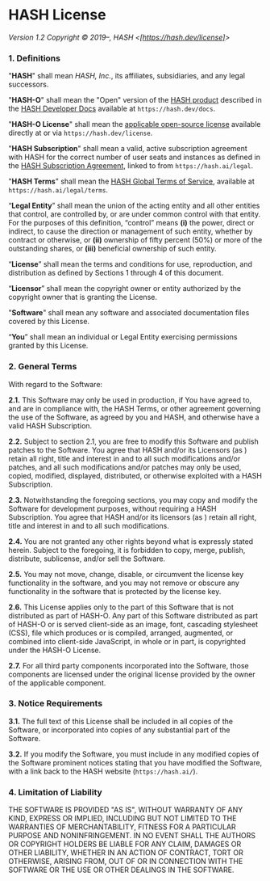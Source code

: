 [applicable open-source license]: https://hash.ai/legal/developers/license-open
[hash global terms of service]: https://hash.ai/legal/terms
[hash developer docs]: https://hash.dev/docs
[hash product]: https://hash.ai/platform/hash
[hash subscription agreement]: /legal
[https://hash.dev/license]: https://hash.dev/license

# HASH License

_Version 1.2_
_Copyright © 2019–, HASH &lt;[https://hash.dev/license]&gt;_

### 1. Definitions

"**HASH**" shall mean _HASH, Inc._, its affiliates, subsidiaries, and any legal
successors.

"**HASH-O**" shall mean the "Open" version of the [HASH product] described in the
[HASH Developer Docs] available at `https://hash.dev/docs`.

"**HASH-O License**" shall mean the [applicable open-source license] available directly
at or via `https://hash.dev/license`.

"**HASH Subscription**" shall mean a valid, active subscription agreement with HASH
for the correct number of user seats and instances as defined in the [HASH
Subscription Agreement], linked to from `https://hash.ai/legal`.

"**HASH Terms**" shall mean the [HASH Global Terms of Service], available at
`https://hash.ai/legal/terms`.

“**Legal Entity**” shall mean the union of the acting entity and all other entities
that control, are controlled by, or are under common control with that entity.
For the purposes of this definition, “control” means **(i)** the power, direct or
indirect, to cause the direction or management of such entity, whether by
contract or otherwise, or **(ii)** ownership of fifty percent (50%) or more of the
outstanding shares, or **(iii)** beneficial ownership of such entity.

“**License**” shall mean the terms and conditions for use, reproduction, and
distribution as defined by Sections 1 through 4 of this document.

“**Licensor**” shall mean the copyright owner or entity authorized by the copyright
owner that is granting the License.

"**Software**" shall mean any software and associated documentation files covered
by this License.

“**You**” shall mean an individual or Legal Entity exercising permissions granted by
this License.

### 2. General Terms

With regard to the Software:

**2.1.** This Software may only be used in production, if You have agreed to, and
are in compliance with, the HASH Terms, or other agreement governing the use of
the Software, as agreed by you and HASH, and otherwise have a valid HASH
Subscription.

**2.2.** Subject to section 2.1, you are free to modify this Software and publish
patches to the Software. You agree that HASH and/or its Licensors (as )
retain all right, title and interest in and to all such modifications and/or
patches, and all such modifications and/or patches may only be used, copied,
modified, displayed, distributed, or otherwise exploited with a HASH Subscription.

**2.3.** Notwithstanding the foregoing sections, you may copy and modify the
Software for development purposes, without requiring a HASH Subscription. You
agree that HASH and/or its licensors (as ) retain all right, title
and interest in and to all such modifications.

**2.4.** You are not granted any other rights beyond what is expressly stated
herein. Subject to the foregoing, it is forbidden to copy, merge, publish,
distribute, sublicense, and/or sell the Software.

**2.5.** You may not move, change, disable, or circumvent the license key
functionality in the software, and you may not remove or obscure any
functionality in the software that is protected by the license key.

**2.6.** This License applies only to the part of this Software that is not
distributed as part of HASH-O. Any part of this Software distributed as part of
HASH-O or is served client-side as an image, font, cascading stylesheet (CSS),
file which produces or is compiled, arranged, augmented, or combined into
client-side JavaScript, in whole or in part, is copyrighted under the HASH-O
License.

**2.7.** For all third party components incorporated into the Software, those
components are licensed under the original license provided by the owner of the
applicable component.

### 3. Notice Requirements

**3.1.** The full text of this License shall be included in all copies of the
Software, or incorporated into copies of any substantial part of the Software.

**3.2.** If you modify the Software, you must include in any modified copies
of the Software prominent notices stating that you have modified the Software,
with a link back to the HASH website (`https://hash.ai/`).

### 4. Limitation of Liability

THE SOFTWARE IS PROVIDED "AS IS", WITHOUT WARRANTY OF ANY KIND, EXPRESS OR
IMPLIED, INCLUDING BUT NOT LIMITED TO THE WARRANTIES OF MERCHANTABILITY,
FITNESS FOR A PARTICULAR PURPOSE AND NONINFRINGEMENT. IN NO EVENT SHALL THE
AUTHORS OR COPYRIGHT HOLDERS BE LIABLE FOR ANY CLAIM, DAMAGES OR OTHER
LIABILITY, WHETHER IN AN ACTION OF CONTRACT, TORT OR OTHERWISE, ARISING FROM,
OUT OF OR IN CONNECTION WITH THE SOFTWARE OR THE USE OR OTHER DEALINGS IN THE
SOFTWARE.
